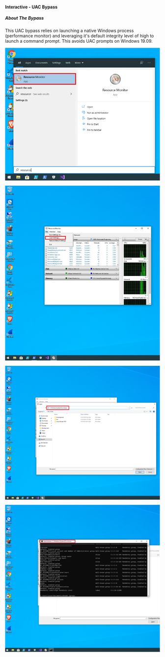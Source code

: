#### Interactive - UAC Bypass
##### About The Bypass
This UAC bypass relies on launching a native Windows process (performance
monitor) and leveraging it's default
integrity level of high to launch a command prompt. This avoids UAC prompts on
Windows 19.09.

![step-1](./imgs/uac-bypass-1.png)

![step-2](./imgs/uac-bypass-2.png)

![step-3](./imgs/uac-bypass-3.png)

![step-3](./imgs/uac-bypass-4.png)

